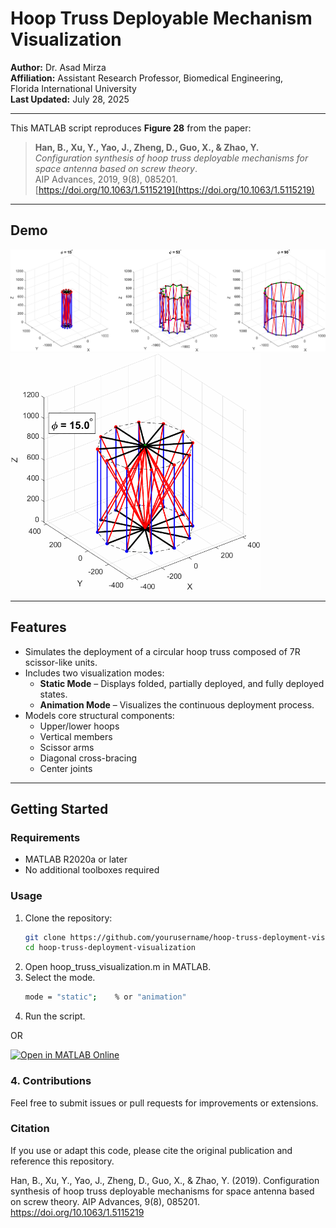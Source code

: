 # Hoop Truss Deployable Mechanism Visualization

**Author:** Dr. Asad Mirza  
**Affiliation:** Assistant Research Professor, Biomedical Engineering,  
Florida International University  
**Last Updated:** July 28, 2025

---

This MATLAB script reproduces **Figure 28** from the paper:

> **Han, B., Xu, Y., Yao, J., Zheng, D., Guo, X., & Zhao, Y.**  
> *Configuration synthesis of hoop truss deployable mechanisms for space antenna based on screw theory*.  
> AIP Advances, 2019, 9(8), 085201.  
> [https://doi.org/10.1063/1.5115219](https://doi.org/10.1063/1.5115219)

---

## Demo
<img src="docs/Three_States.png" />
<img src="docs/AnimatedTruss.gif" width="400" />

---

## Features

- Simulates the deployment of a circular hoop truss composed of 7R scissor-like units.
- Includes two visualization modes:
  - **Static Mode** – Displays folded, partially deployed, and fully deployed states.
  - **Animation Mode** – Visualizes the continuous deployment process.
- Models core structural components:
  - Upper/lower hoops
  - Vertical members
  - Scissor arms
  - Diagonal cross-bracing
  - Center joints

---

## Getting Started

### Requirements
- MATLAB R2020a or later
- No additional toolboxes required

### Usage

1. Clone the repository:
   ```bash
   git clone https://github.com/yourusername/hoop-truss-deployment-visualization.git
   cd hoop-truss-deployment-visualization
2. Open hoop_truss_visualization.m in MATLAB.
3. Select the mode.
    ```bash
    mode = "static";    % or "animation"
3. Run the script.

OR

[![Open in MATLAB Online](https://www.mathworks.com/images/responsive/global/open-in-matlab-online.svg)](https://matlab.mathworks.com/open/github/v1?repo=DThornz/hoop-truss-deployment-visualization&file=README.md)

### 4. Contributions

Feel free to submit issues or pull requests for improvements or extensions.

### Citation

If you use or adapt this code, please cite the original publication and reference this repository.

Han, B., Xu, Y., Yao, J., Zheng, D., Guo, X., & Zhao, Y. (2019).
Configuration synthesis of hoop truss deployable mechanisms for space antenna based on screw theory.
AIP Advances, 9(8), 085201.
https://doi.org/10.1063/1.5115219
